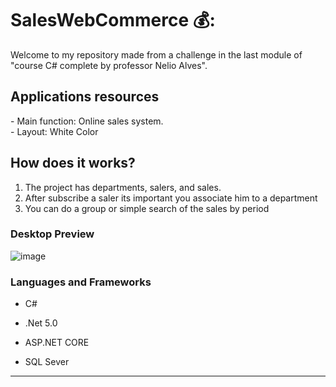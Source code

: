 # SalesWebCommerce 💰:

Welcome to my repository made from a challenge in the last module of "course C# complete by professor Nelio Alves".

<h2>Applications resources</h2>
- Main function: Online sales system.<br>
- Layout: White Color


<h2>How does it works?</h2>

1. The project has departments, salers, and sales.
3. After subscribe a saler its important you associate him to a department
4. You can do a group or simple search of the sales by period


### Desktop Preview

![image](https://user-images.githubusercontent.com/55301440/162006501-bf5f6f09-ffe2-4f7b-901f-02a1440cecb8.png)



### Languages and Frameworks

- C#

- .Net 5.0

- ASP.NET CORE

- SQL Sever

<hr>
